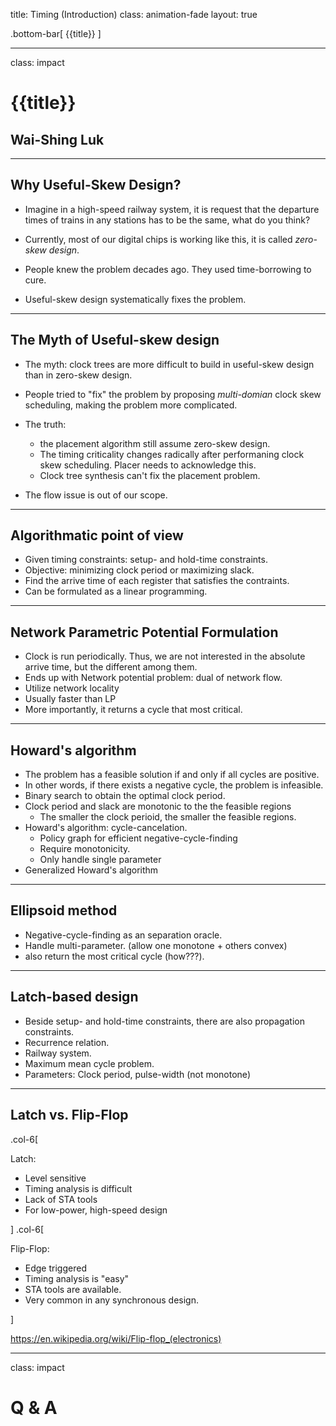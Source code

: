 title: Timing (Introduction)
class: animation-fade
layout: true

<!-- This slide will serve as the base layout for all your slides -->
.bottom-bar[
  {{title}}
]

---

class: impact

# {{title}}

## Wai-Shing Luk

---

## Why Useful-Skew Design?

- Imagine in a high-speed railway system, it is request that
  the departure times of trains in any stations has to be the same,
  what do you think?

- Currently, most of our digital chips is working like this,
  it is called *zero-skew design*.

- People knew the problem decades ago. They used time-borrowing to cure.

- Useful-skew design systematically fixes the problem.

---

## The Myth of Useful-skew design

- The myth: clock trees are more difficult to build in useful-skew design
  than in zero-skew design.

- People tried to "fix" the problem by proposing *multi-domian*
  clock skew scheduling, making the problem more complicated.

- The truth:
  - the placement algorithm still assume zero-skew design.
  - The timing criticality changes radically after performaning 
    clock skew scheduling. Placer needs to acknowledge this.
  - Clock tree synthesis can't fix the placement problem.

- The flow issue is out of our scope.

---

## Algorithmatic point of view

- Given timing constraints: setup- and hold-time constraints.
- Objective: minimizing clock period or maximizing slack.
- Find the arrive time of each register that satisfies the contraints.
- Can be formulated as a linear programming.

---

## Network Parametric Potential Formulation

- Clock is run periodically. Thus, we are not interested in the
  absolute arrive time, but the different among them.
- Ends up with Network potential problem: dual of network flow.
- Utilize network locality
- Usually faster than LP
- More importantly, it returns a cycle that most critical.

---

## Howard's algorithm

- The problem has a feasible solution if and only if all cycles are positive.
- In other words, if there exists a negative cycle, the problem is infeasible.
- Binary search to obtain the optimal clock period.
- Clock period and slack are monotonic to the the feasible regions
  - The smaller the clock perioid, the smaller the feasible regions.
- Howard's algorithm: cycle-cancelation.
  - Policy graph for efficient negative-cycle-finding
  - Require monotonicity.
  - Only handle single parameter
- Generalized Howard's algorithm

---

## Ellipsoid method

- Negative-cycle-finding as an separation oracle.
- Handle multi-parameter. (allow one monotone + others convex)
- also return the most critical cycle (how???).

---

## Latch-based design

- Beside setup- and hold-time constraints, there are also propagation constraints.
- Recurrence relation.
- Railway system.
- Maximum mean cycle problem.
- Parameters: Clock period, pulse-width (not monotone)

---

## Latch vs. Flip-Flop

.col-6[

Latch:

- Level sensitive
- Timing analysis is difficult
- Lack of STA tools
- For low-power, high-speed design

]
.col-6[

Flip-Flop:

- Edge triggered
- Timing analysis is "easy"
- STA tools are available.
- Very common in any synchronous design.

]

<https://en.wikipedia.org/wiki/Flip-flop_(electronics)>

---

class: impact

Q & A
=======
